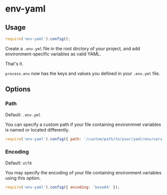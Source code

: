 # env-yaml

## Usage

```javascript
require('env-yaml').config();
```

Create a `.env.yml` file in the root dirctory of your project, 
and add environment-specific variables as valid YAML.

That's it.

`process.env` now has the keys and values you defined in your `.env.yml` file.

## Options

### Path

Default: `.env.yml`

You can specify a custom path if your file containing environmnet variables is
named or located differently.

```javascript
require('env-yaml').config({ path: '/custom/path/to/your/yaml/env/vars' });
```

### Encoding

Default: `utf8`

You may specify the encoding of your file containing environment variables
using this option.

```javascript
require('env-yaml').config({ encoding: 'base64' });
```